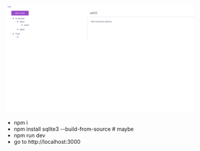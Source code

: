 <img src="screen.png">

* npm i
* npm install sqlite3 --build-from-source # maybe
* npm run dev
* go to http://localhost:3000
